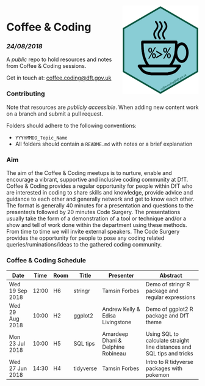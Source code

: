 <img src="images/c&c_dft_hex_symbol.png" width="200" align="right">

# Coffee & Coding
### _24/08/2018_

A _public_ repo to hold resources and notes from Coffee & Coding sessions.

Get in touch at: coffee.coding@dft.gov.uk

### Contributing 
Note that resources are _publicly accessible_. When adding new content work on a branch and submit a pull request. 

Folders should adhere to the following conventions:

* `YYYYMMDD_Topic_Name`
* All folders should contain a `README.md` with notes or a brief explanation

### Aim
The aim of the Coffee & Coding meetups is to nurture, enable and encourage a vibrant, supportive and inclusive coding community at DfT. Coffee & Coding provides a regular opportunity for people within DfT who are interested in coding to share skills and knowledge, provide advice and guidance to each other and generally network and get to know each other. The format is generally 40 minutes for a presentation and questions to the presenter/s followed by 20 minutes Code Surgery. The presentations usually take the form of a demonstration of a tool or technique and/or a show and tell of work done within the department using these methods. From time to time we will invite external speakers. The Code Surgery provides the opportunity for people to pose any coding related queries/ruminations/ideas to the gathered coding community.

### Coffee & Coding Schedule

Date | Time | Room | Title | Presenter | Abstract
---------------|-----|----|----------|---------------------|--------------------------------
Wed 19 Sep 2018|12:00|H6|stringr|Tamsin Forbes|Demo of stringr R package and regular expressions
Wed 29 Aug 2018|10:00|H2|ggplot2|Andrew Kelly & Edisa Livingstone| Demo of ggplot2 R package and DfT theme
Mon 23 Jul 2018|10:00|H5|SQL tips|Amardeep Dhani & Delphine Robineau|Using SQL to calculate straight line distances and SQL tips and tricks
Wed 27 Jun 2018|14:30|H4|tidyverse|Tamsin Forbes|Intro to R tidyverse packages with pokemon
